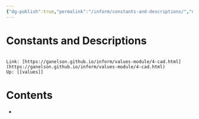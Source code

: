 ```yaml
---
{"dg-publish":true,"permalink":"/inform/constants-and-descriptions/","dgHomeLink":true,"dgPassFrontmatter":false}
---
```


# Constants and Descriptions
```ad-info

Link: [https://ganelson.github.io/inform/values-module/4-cad.html](https://ganelson.github.io/inform/values-module/4-cad.html)
Up: [[values]]
```

# Contents
- 